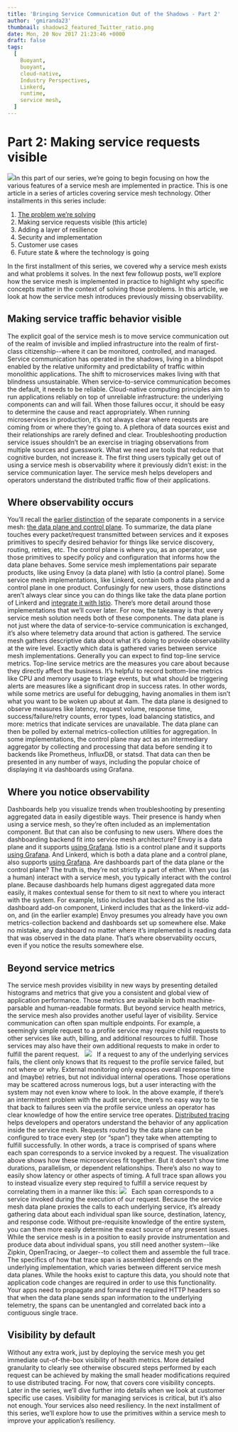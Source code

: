 ```yaml
---
title: 'Bringing Service Communication Out of the Shadows - Part 2'
author: 'gmiranda23'
thumbnail: shadows2_featured_Twitter_ratio.png
date: Mon, 20 Nov 2017 21:23:46 +0000
draft: false
tags:
  [
    Buoyant,
    buoyant,
    cloud-native,
    Industry Perspectives,
    Linkerd,
    runtime,
    service mesh,
  ]
---
```


# Part 2: Making service requests visible

![](https://blog.linkerd.io/wp-content/uploads/sites/3/2019/03/550-blog-header.gif)In this part of our series, we’re going to begin focusing on how the various features of a service mesh are implemented in practice. This is one article in a series of articles covering service mesh technology. Other installments in this series include:

1.  [The problem we’re solving](https://buoyant.io/2017/10/26/bringing-service-communication-out-of-the-shadows-pt-1/)
2.  Making service requests visible (this article)
3.  Adding a layer of resilience
4.  Security and implementation
5.  Customer use cases
6.  Future state & where the technology is going

In the first installment of this series, we covered why a service mesh exists and what problems it solves. In the next few followup posts, we’ll explore how the service mesh is implemented in practice to highlight why specific concepts matter in the context of solving those problems. In this article, we look at how the service mesh introduces previously missing observability.

## Making service traffic behavior visible

The explicit goal of the service mesh is to move service communication out of the realm of invisible and implied infrastructure into the realm of first-class citizenship--where it can be monitored, controlled, and managed. Service communication has operated in the shadows, living in a blindspot enabled by the relative uniformity and predictability of traffic within monolithic applications. The shift to microservices makes living with that blindness unsustainable. When service-to-service communication becomes the default, it needs to be reliable. Cloud-native computing principles aim to run applications reliably on top of unreliable infrastructure: the underlying components can and will fail. When those failures occur, it should be easy to determine the cause and react appropriately. When running microservices in production, it’s not always clear where requests are coming from or where they’re going to. A plethora of data sources exist and their relationships are rarely defined and clear. Troubleshooting production service issues shouldn’t be an exercise in triaging observations from multiple sources and guesswork. What we need are tools that reduce that cognitive burden, not increase it. The first thing users typically get out of using a service mesh is observability where it previously didn’t exist: in the service communication layer. The service mesh helps developers and operators understand the distributed traffic flow of their applications.

## Where observability occurs

You’ll recall the [earlier distinction](https://buoyant.io/2017/10/26/bringing-service-communication-out-of-the-shadows-pt-1/) of the separate components in a service mesh: [the data plane and control plane](https://medium.com/@mattklein123/service-mesh-data-plane-vs-control-plane-2774e720f7fc). To summarize, the data plane touches every packet/request transmitted between services and it exposes primitives to specify desired behavior for things like service discovery, routing, retries, etc. The control plane is where you, as an operator, use those primitives to specify policy and configuration that informs how the data plane behaves. Some service mesh implementations pair separate products, like using Envoy (a data plane) with Istio (a control plane). Some service mesh implementations, like Linkerd, contain both a data plane and a control plane in one product. Confusingly for new users, those distinctions aren’t always clear since you can do things like take the data plane portion of Linkerd and [integrate it with Istio](https://buoyant.io/2017/07/11/linkerd-istio/). There’s more detail around those implementations that we’ll cover later. For now, the takeaway is that every service mesh solution needs both of these components. The data plane is not just where the data of service-to-service communication is exchanged, it’s also where telemetry data around that action is gathered. The service mesh gathers descriptive data about what it’s doing to provide observability at the wire level. Exactly which data is gathered varies between service mesh implementations. Generally you can expect to find top-line service metrics. Top-line service metrics are the measures you care about because they directly affect the business. It’s helpful to record bottom-line metrics like CPU and memory usage to triage events, but what should be triggering alerts are measures like a significant drop in success rates. In other words, while some metrics are useful for debugging, having anomalies in them isn’t what you want to be woken up about at 4am. The data plane is designed to observe measures like latency, request volume, response time, success/failure/retry counts, error types, load balancing statistics, and more: metrics that indicate services are unavailable. The data plane can then be polled by external metrics-collection utilities for aggregation. In some implementations, the control plane may act as an intermediary aggregator by collecting and processing that data before sending it to backends like Prometheus, InfluxDB, or statsd. That data can then be presented in any number of ways, including the popular choice of displaying it via dashboards using Grafana.

## Where you notice observability

Dashboards help you visualize trends when troubleshooting by presenting aggregated data in easily digestible ways. Their presence is handy when using a service mesh, so they’re often included as an implementation component. But that can also be confusing to new users. Where does the dashboarding backend fit into service mesh architecture? Envoy is a data plane and it supports [using Grafana](https://medium.com/@mattklein123/lyfts-envoy-dashboards-5c91738816b1). Istio is a control plane and it supports [using Grafana](https://istio.io/docs/tasks/telemetry/using-istio-dashboard.html). And Linkerd, which is both a data plane and a control plane, also supports [using Grafana](https://github.com/linkerd/linkerd-viz). Are dashboards part of the data plane or the control plane? The truth is, they’re not strictly a part of either. When you (as a human) interact with a service mesh, you typically interact with the control plane. Because dashboards help humans digest aggregated data more easily, it makes contextual sense for them to sit next to where you interact with the system. For example, Istio includes that backend as the Istio dashboard add-on component, Linkerd includes that as the linkerd-viz add-on, and (in the earlier example) Envoy presumes you already have you own metrics-collection backend and dashboards set up somewhere else. Make no mistake, any dashboard no matter where it’s implemented is reading data that was observed in the data plane. That’s where observability occurs, even if you notice the results somewhere else.

## Beyond service metrics

The service mesh provides visibility in new ways by presenting detailed histograms and metrics that give you a consistent and global view of application performance. Those metrics are available in both machine-parsable and human-readable formats. But beyond service health metrics, the service mesh also provides another useful layer of visibility. Service communication can often span multiple endpoints. For example, a seemingly simple request to a profile service may require child requests to other services like auth, billing, and additional resources to fulfill. Those services may also have their own additional requests to make in order to fulfill the parent request.   ![](https://blog.linkerd.io/wp-content/uploads/sites/3/2019/03/request_tree@2x-300x186.png)   If a request to any of the underlying services fails, the client only knows that its request to the profile service failed, but not where or why. External monitoring only exposes overall response time and (maybe) retries, but not individual internal operations. Those operations may be scattered across numerous logs, but a user interacting with the system may not even know where to look. In the above example, if there’s an intermittent problem with the audit service, there’s no easy way to tie that back to failures seen via the profile service unless an operator has clear knowledge of how the entire service tree operates. [Distributed tracing](http://opentracing.io/documentation/) helps developers and operators understand the behavior of any application inside the service mesh. Requests routed by the data plane can be configured to trace every step (or “span”) they take when attempting to fulfill successfully. In other words, a trace is comprised of spans where each span corresponds to a service invoked by a request. The visualization above shows how these microservices fit together. But it doesn’t show time durations, parallelism, or dependent relationships. There’s also no way to easily show latency or other aspects of timing. A full trace span allows you to instead visualize every step required to fulfill a service request by correlating them in a manner like this: ![](https://blog.linkerd.io/wp-content/uploads/sites/3/2019/03/response_trace@2x-300x186.png)   Each span corresponds to a service invoked during the execution of our request. Because the service mesh data plane proxies the calls to each underlying service, it’s already gathering data about each individual span like source, destination, latency, and response code. Without pre-requisite knowledge of the entire system, you can then more easily determine the exact source of any present issues. While the service mesh is in a position to easily provide instrumentation and produce data about individual spans, you still need another system--like Zipkin, OpenTracing, or Jaeger--to collect them and assemble the full trace. The specifics of how that trace span is assembled depends on the underlying implementation, which varies between different service mesh data planes. While the hooks exist to capture this data, you should note that application code changes are required in order to use this functionality. Your apps need to propagate and forward the required HTTP headers so that when the data plane sends span information to the underlying telemetry, the spans can be unentangled and correlated back into a contiguous single trace.

## Visibility by default

Without any extra work, just by deploying the service mesh you get immediate out-of-the-box visibility of health metrics. More detailed granularity to clearly see otherwise obscured steps performed by each request can be achieved by making the small header modifications required to use distributed tracing. For now, that covers core visibility concepts. Later in the series, we’ll dive further into details when we look at customer specific use cases. Visibility for managing services is critical, but it’s also not enough. Your services also need resiliency. In the next installment of this series, we’ll explore how to use the primitives within a service mesh to improve your application’s resiliency.
